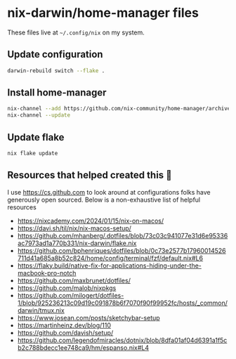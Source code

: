 # nix-darwin/home-manager files

These files live at `~/.config/nix` on my system.

## Update configuration

```sh
darwin-rebuild switch --flake .
```

## Install home-manager

```sh
nix-channel --add https://github.com/nix-community/home-manager/archive/master.tar.gz home-manager
nix-channel --update
```

## Update flake

```sh
nix flake update
```

## Resources that helped created this 🙏

I use https://cs.github.com to look around at configurations folks have generously open sourced.
Below is a non-exhaustive list of helpful resources

- https://nixcademy.com/2024/01/15/nix-on-macos/
- https://davi.sh/til/nix/nix-macos-setup/
- https://github.com/mhanberg/.dotfiles/blob/73c03c941077e31d6e95336ac7973ad1a770b331/nix-darwin/flake.nix
- https://github.com/bphenriques/dotfiles/blob/0c73e2577b17960014526711d41a685a8b52c824/home/config/terminal/fzf/default.nix#L6
- https://flaky.build/native-fix-for-applications-hiding-under-the-macbook-pro-notch
- https://github.com/maxbrunet/dotfiles/
- https://github.com/malob/nixpkgs
- https://github.com/milogert/dotfiles-1/blob/925236213c09d19c091878b6f7070f90f99952fc/hosts/_common/darwin/tmux.nix
- https://www.josean.com/posts/sketchybar-setup
- https://martinheinz.dev/blog/110
- https://github.com/davish/setup/
- https://github.com/legendofmiracles/dotnix/blob/8dfa01af04d6391a1f5cb2c788bdecc1ee748ca9/hm/espanso.nix#L4
